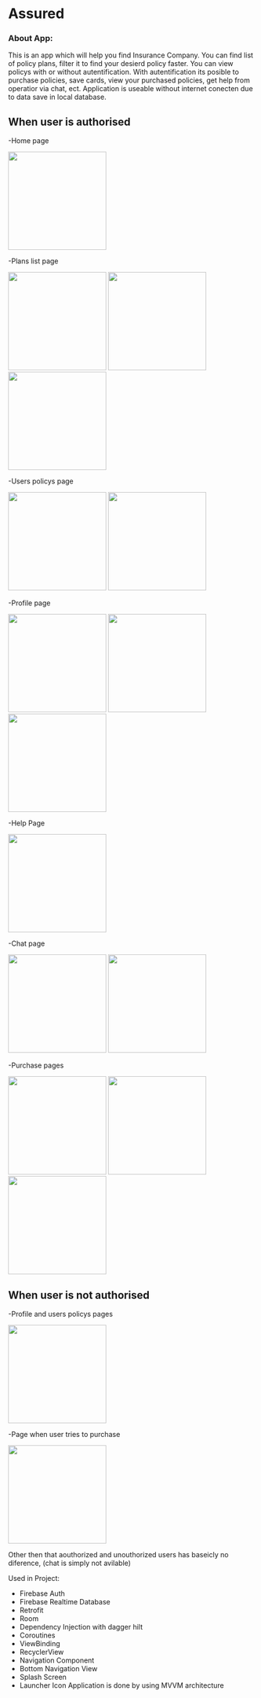 # Assured

### About App:

This is an app which will help you find Insurance Company.
You can find list of policy plans, filter it to find your desierd policy faster.
You can view policys with or without autentification. 
With autentification its posible to purchase policies, save cards, view your purchased policies, get help from operatior via chat, ect.
Application is useable without internet conecten due to data save in local database.

## When user is authorised

-Home page 

<img src="https://user-images.githubusercontent.com/107510454/200555453-0942c460-e230-421d-b2b1-18e2361d3e17.png" width="200">

-Plans list page

<img src="https://user-images.githubusercontent.com/107510454/200555777-6c9ea127-0c54-4fb2-aec1-4e8f8bc418a7.png" width="200">  <img src="https://user-images.githubusercontent.com/107510454/200555987-239ec110-6b8d-4259-af42-fcf06c2e9e98.png" width="200">  <img src="https://user-images.githubusercontent.com/107510454/200556213-973a42b1-d006-4492-94a9-65f12aecd8e3.png" width="200">

-Users policys page

<img src="https://user-images.githubusercontent.com/107510454/200556551-3012d8c5-f501-4ed5-8c02-5e6f0ff36268.png" width="200">  <img src="https://user-images.githubusercontent.com/107510454/200560224-ca743289-2b10-416f-bf6f-94a5cfe3e864.png" width="200">

-Profile page

<img src="https://user-images.githubusercontent.com/107510454/200556746-4c68cecf-6f68-474f-8f22-101a0c6d955b.png" width="200">  <img src="https://user-images.githubusercontent.com/107510454/200556908-cec79f6b-fd7c-48af-8667-d1eb0971fed5.png" width="200">  <img src="https://user-images.githubusercontent.com/107510454/200557314-0450c953-d4e7-497c-a49f-d678712dfd3b.png" width="200">

-Help Page

<img src="https://user-images.githubusercontent.com/107510454/200557599-36d32a4a-81dd-4a38-989e-84f267f5c3a0.png" width="200">

-Chat page

<img src="https://user-images.githubusercontent.com/107510454/200558329-093280ad-2932-495c-baa2-ae65408650fe.png" width="200">  <img src="https://user-images.githubusercontent.com/107510454/200557984-bda4e6ab-f3e8-4b38-896f-c9908235b20c.png" width="200">

-Purchase pages

<img src="https://user-images.githubusercontent.com/107510454/200558579-92ec1fa2-5340-41ca-9679-d86d5988ffa6.png" width="200">  <img src="https://user-images.githubusercontent.com/107510454/200558658-c60148e1-0e5d-427e-8af6-93ffda950250.png" width="200">  <img src="https://user-images.githubusercontent.com/107510454/200558818-cb4a267e-222c-4ba8-a083-7632b96939c2.png" width="200">


## When user is not authorised

-Profile and users policys pages

<img src="https://user-images.githubusercontent.com/107510454/200559416-e6fcda85-43bd-4f71-b118-0e58e4e7a4d9.png" width="200">

-Page when user tries to purchase

<img src="https://user-images.githubusercontent.com/107510454/200559578-e53523e3-3434-4ca1-9acf-40af1b080360.png" width="200">

Other then that aouthorized and unouthorized users has baseicly no diference,
(chat is simply not avilable)

Used in Project:

- Firebase Auth
- Firebase Realtime Database
- Retrofit
- Room
- Dependency Injection with dagger hilt
- Coroutines
- ViewBinding
- RecyclerView
- Navigation Component
- Bottom Navigation View
- Splash Screen
- Launcher Icon
Application is done by using MVVM architecture
